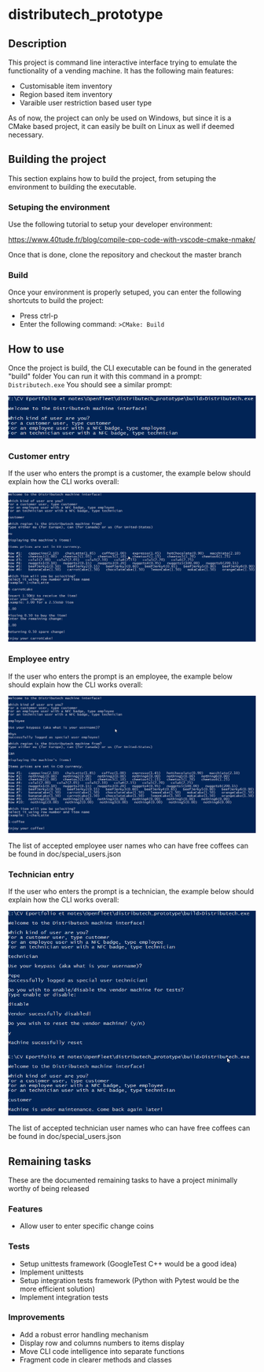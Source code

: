 # distributech_prototype

## Description
This project is command line interactive interface trying to emulate the functionality of a vending machine.
It has the following main features:
- Customisable item inventory
- Region based item inventory
- Varaible user restriction based user type

As of now, the project can only be used on Windows, but since it is a CMake based project, it can easily be built on Linux as well if deemed necessary.

## Building the project
This section explains how to build the project, from setuping the environment to building the executable.
### Setuping the environment
Use the following tutorial to setup your developer environment:

https://www.40tude.fr/blog/compile-cpp-code-with-vscode-cmake-nmake/

Once that is done, clone the repository and checkout the master branch
### Build
Once your environment is properly setuped, you can enter the following shortcuts to build the project:
- Press ctrl-p
- Enter the following command: 
`>CMake: Build`

## How to use
Once the project is build, the CLI executable can be found in the generated "build" folder
You can run it with this command in a prompt: 
`Distributech.exe`
You should see a similar prompt:

![Default entry](https://github.com/XnorTheUnforgiven/distributech_prototype/blob/first-draft/images/DefaultEntry.png)

### Customer entry
If the user who enters the prompt is a customer, the example below should explain how the CLI works overall:

![Customer entry](https://github.com/XnorTheUnforgiven/distributech_prototype/blob/first-draft/images/CustomerEntry.png)

### Employee entry
If the user who enters the prompt is an employee, the example below should explain how the CLI works overall:

![Employee entry](https://github.com/XnorTheUnforgiven/distributech_prototype/blob/first-draft/images/EmployeeEntry.png)

The list of accepted employee user names who can have free coffees can be found in doc/special_users.json

### Technician entry
If the user who enters the prompt is a technician, the example below should explain how the CLI works overall:

![Technician entry](https://github.com/XnorTheUnforgiven/distributech_prototype/blob/first-draft/images/TechnicianEntry.png)

The list of accepted technician user names who can have free coffees can be found in doc/special_users.json

## Remaining tasks
These are the documented remaining tasks to have a project minimally worthy of being released
### Features
- Allow user to enter specific change coins

### Tests
- Setup unittests framework (GoogleTest C++ would be a good idea)
- Implement unittests
- Setup integration tests framework (Python with Pytest would be the more efficient solution)
- Implement integration tests

### Improvements
- Add a robust error handling mechanism
- Display row and columns numbers to items display
- Move CLI code intelligence into separate functions
- Fragment code in clearer methods and classes